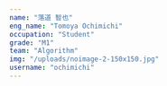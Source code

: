 ```yaml
---
name: "落道 智也"
eng_name: "Tomoya Ochimichi"
occupation: "Student"
grade: "M1"
team: "Algorithm"
img: "/uploads/noimage-2-150x150.jpg"
username: "ochimichi"
---
```

